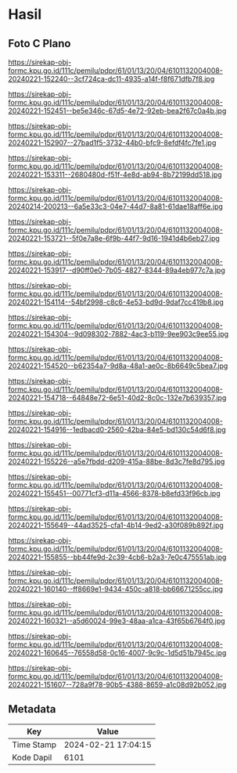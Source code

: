 # Hasil

## Foto C Plano

https://sirekap-obj-formc.kpu.go.id/111c/pemilu/pdpr/61/01/13/20/04/6101132004008-20240221-152240--3cf724ca-dc11-4935-a14f-f8f671dfb7f8.jpg

https://sirekap-obj-formc.kpu.go.id/111c/pemilu/pdpr/61/01/13/20/04/6101132004008-20240221-152451--be5e346c-67d5-4e72-92eb-bea2f67c0a4b.jpg

https://sirekap-obj-formc.kpu.go.id/111c/pemilu/pdpr/61/01/13/20/04/6101132004008-20240221-152907--27bad1f5-3732-44b0-bfc9-8efdf4fc7fe1.jpg

https://sirekap-obj-formc.kpu.go.id/111c/pemilu/pdpr/61/01/13/20/04/6101132004008-20240221-153311--2680480d-f51f-4e8d-ab94-8b72199dd518.jpg

https://sirekap-obj-formc.kpu.go.id/111c/pemilu/pdpr/61/01/13/20/04/6101132004008-20240214-200213--6a5e33c3-04e7-44d7-8a81-61dae18aff6e.jpg

https://sirekap-obj-formc.kpu.go.id/111c/pemilu/pdpr/61/01/13/20/04/6101132004008-20240221-153721--5f0e7a8e-6f9b-44f7-9d16-1941d4b6eb27.jpg

https://sirekap-obj-formc.kpu.go.id/111c/pemilu/pdpr/61/01/13/20/04/6101132004008-20240221-153917--d90ff0e0-7b05-4827-8344-89a4eb977c7a.jpg

https://sirekap-obj-formc.kpu.go.id/111c/pemilu/pdpr/61/01/13/20/04/6101132004008-20240221-154114--54bf2998-c8c6-4e53-bd9d-9daf7cc419b8.jpg

https://sirekap-obj-formc.kpu.go.id/111c/pemilu/pdpr/61/01/13/20/04/6101132004008-20240221-154304--9d098302-7882-4ac3-b119-9ee903c9ee55.jpg

https://sirekap-obj-formc.kpu.go.id/111c/pemilu/pdpr/61/01/13/20/04/6101132004008-20240221-154520--b62354a7-9d8a-48a1-ae0c-8b6649c5bea7.jpg

https://sirekap-obj-formc.kpu.go.id/111c/pemilu/pdpr/61/01/13/20/04/6101132004008-20240221-154718--64848e72-6e51-40d2-8c0c-132e7b639357.jpg

https://sirekap-obj-formc.kpu.go.id/111c/pemilu/pdpr/61/01/13/20/04/6101132004008-20240221-154916--1edbacd0-2560-42ba-84e5-bd130c54d6f8.jpg

https://sirekap-obj-formc.kpu.go.id/111c/pemilu/pdpr/61/01/13/20/04/6101132004008-20240221-155226--a5e7fbdd-d209-415a-88be-8d3c7fe8d795.jpg

https://sirekap-obj-formc.kpu.go.id/111c/pemilu/pdpr/61/01/13/20/04/6101132004008-20240221-155451--00771cf3-d11a-4566-8378-b8efd33f96cb.jpg

https://sirekap-obj-formc.kpu.go.id/111c/pemilu/pdpr/61/01/13/20/04/6101132004008-20240221-155649--44ad3525-cfa1-4b14-9ed2-a30f089b892f.jpg

https://sirekap-obj-formc.kpu.go.id/111c/pemilu/pdpr/61/01/13/20/04/6101132004008-20240221-155855--bb44fe9d-2c39-4cb6-b2a3-7e0c475551ab.jpg

https://sirekap-obj-formc.kpu.go.id/111c/pemilu/pdpr/61/01/13/20/04/6101132004008-20240221-160140--ff8669e1-9434-450c-a818-bb66671255cc.jpg

https://sirekap-obj-formc.kpu.go.id/111c/pemilu/pdpr/61/01/13/20/04/6101132004008-20240221-160321--a5d60024-99e3-48aa-a1ca-43f65b6764f0.jpg

https://sirekap-obj-formc.kpu.go.id/111c/pemilu/pdpr/61/01/13/20/04/6101132004008-20240221-160645--76558d58-0c16-4007-9c9c-1d5d51b7945c.jpg

https://sirekap-obj-formc.kpu.go.id/111c/pemilu/pdpr/61/01/13/20/04/6101132004008-20240221-151607--728a9f78-90b5-4388-8659-a1c08d92b052.jpg


## Metadata

| Key        | Value               |
| ---------- | ------------------- |
| Time Stamp | 2024-02-21 17:04:15 |
| Kode Dapil | 6101                |



